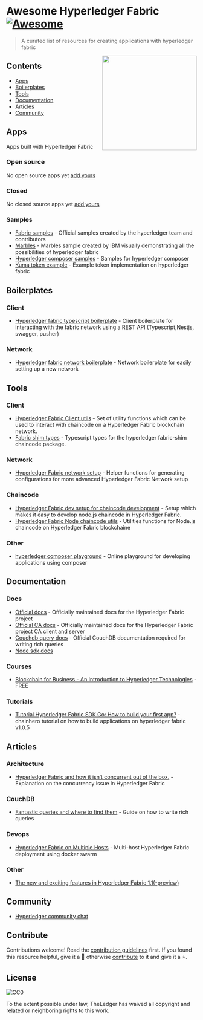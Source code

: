 # Awesome Hyperledger Fabric [![Awesome](https://cdn.rawgit.com/sindresorhus/awesome/d7305f38d29fed78fa85652e3a63e154dd8e8829/media/badge.svg)](https://github.com/sindresorhus/awesome)

> A curated list of resources for creating applications with hyperledger fabric

[<img src="https://www.hyperledger.org/wp-content/uploads/2018/03/Hyperledger_Fabric_Logo_Color.png" align="right" width="250">](https://www.hyperledger.org/projects/fabric)

## Contents

- [Apps](#apps)
- [Boilerplates](#boilerplates)
- [Tools](#tools)
- [Documentation](#documentation)
- [Articles](#articles)
- [Community](#community)


## Apps

Apps built with Hyperledger Fabric

### Open source
No open source apps yet [add yours](#contribute)

### Closed
No closed source apps yet [add yours](#contribute)

### Samples

- [Fabric samples](https://github.com/hyperledger/fabric-samples) - Official samples created by the hyperledger team and contributors
- [Marbles](https://github.com/IBM-Blockchain/marbles) - Marbles sample created by IBM visually demonstrating all the possibilities of hyperledger fabric 
- [Hyperledger composer samples](https://github.com/hyperledger/composer-sample-applications) - Samples for hyperledger composer
- [Kuma token example](https://github.com/Kunstmaan/hyperleder-fabric-kuma-token-example/) - Example token implementation on hyperledger fabric


## Boilerplates

### Client

- [Hyperledger fabric typescript boilerplate](https://github.com/wearetheledger/hyperledger-typescript-boilerplate) - Client boilerplate for interacting with the fabric network using a REST API (Typescript,Nestjs, swagger, pusher)

### Network

- [Hyperledger fabric network boilerplate](https://github.com/wearetheledger/fabric-network-boilerplate) - Network boilerplate for easily setting up a new network


## Tools

### Client
- [Hyperledger Fabric Client utils](https://github.com/Kunstmaan/hyperledger-fabric-client-utils) - Set of utility functions which can be used to interact with chaincode on a Hyperledger Fabric blockchain network.
- [Fabric shim types](https://github.com/wearetheledger/fabric-shim-types) - Typescript types for the hyperledger fabric-shim chaincode package.

### Network
- [Hyperledger Fabric network setup](https://github.com/Kunstmaan/hyperledger-fabric-network-setup) - Helper functions for generating configurations for more advanced Hyperledger Fabric Network setup

### Chaincode
- [Hyperledger Fabric dev setup for chaincode development](https://github.com/Kunstmaan/hyperledger-fabric-chaincode-dev-setup#initializing-new-project) - Setup which makes it easy to develop node.js chaincode in Hyperledger Fabric.
- [Hyperledger Fabric Node chaincode utils](https://github.com/Kunstmaan/hyperledger-fabric-node-chaincode-utils) - Utilities functions for Node.js chaincode on Hyperledger Fabric blockchaine

### Other
- [hyperledger composer playground](https://composer-playground.mybluemix.net) - Online playground for developing applications using composer


## Documentation

### Docs
- [Official docs](http://hyperledger-fabric.readthedocs.io) - Officially maintained docs for the Hyperledger Fabric project
- [Official CA docs](http://hyperledger-fabric.readthedocs.io) - Officially maintained docs for the Hyperledger Fabric project CA client and server
- [Couchdb query docs](docs.couchdb.org/en/2.1.0/api/database/find.html?highlight=find#post--db-_find) - Official CouchDB documentation required for writing rich queries
- [Node sdk docs](https://fabric-sdk-node.github.io)

### Courses
- [Blockchain for Business - An Introduction to Hyperledger Technologies](https://www.edx.org/course/blockchain-business-introduction-linuxfoundationx-lfs171x) - FREE

### Tutorials
- [Tutorial Hyperledger Fabric SDK Go: How to build your first app?](https://github.com/chainHero/heroes-service) - chainhero tutorial on how to build applications on hyperledger fabric v1.0.5


## Articles

### Architecture
- [Hyperledger Fabric and how it isn’t concurrent out of the box.](https://medium.com/wearetheledger/hyperledger-fabric-concurrency-really-eccd901e4040) - Explanation on the concurrency issue in Hyperledger Fabric

### CouchDB

- [Fantastic queries and where to find them](https://medium.com/wearetheledger/hyperledger-fabric-couchdb-fantastic-queries-and-where-to-find-them-f8a3aecef767) - Guide on how to write rich queries

### Devops
- [Hyperledger Fabric on Multiple Hosts](https://medium.com/@wahabjawed/hyperledger-fabric-on-multiple-hosts-a33b08ef24f) - Multi-host Hyperledger Fabric deployment using docker swarm

### Other

- [The new and exciting features in Hyperledger Fabric 1.1(-preview)](https://medium.com/wearetheledger/the-new-and-exciting-features-in-hyperledger-fabric-1-1-preview-4261ece3590d)


## Community

- [Hyperledger community chat](http://chat.hyperledger.org)


## Contribute

Contributions welcome! Read the [contribution guidelines](contributing.md) first. If you found this resource helpful, give it a 🌟 otherwise [contribute](contributing.md) to it and give it a ⭐️.


## License

[![CC0](http://mirrors.creativecommons.org/presskit/buttons/88x31/svg/cc-zero.svg)](http://creativecommons.org/publicdomain/zero/1.0)

To the extent possible under law, TheLedger has waived all copyright and
related or neighboring rights to this work.
